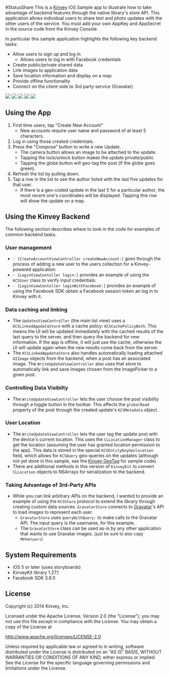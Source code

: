 #StatusShare
This is a [Kinvey](http://www.kinvey.com) iOS Sample app to illustrate how to take advantage of backend features through the native library's store API. This application allows individual users to share text and photo updates with the other users of the service. You must add your own AppKey and AppSecret in the source code from the Kinvey Console.

In particular this sample application highlights the following key backend tasks:
* Allow users to sign up and log in
    * Allows users to log in with Facebook credentials
* Create public/private shared data
* Link images to application data
* Save location information and display on a map
* Provide offline functionality
* Connect on the client-side to 3rd party service (Gravatar)


![](https://github.com/KinveyApps/StatusShare-iOS/raw/master/assets/Kinvey_StatusShare.png)
![](https://github.com/KinveyApps/StatusShare-iOS/raw/master/assets/StatusShare_ss1.png)
![](https://github.com/KinveyApps/StatusShare-iOS/raw/master/assets/StatusShare_ss3.png)
![](https://github.com/KinveyApps/StatusShare-iOS/raw/master/assets/StatusShare_ss2.png)
![](https://github.com/KinveyApps/StatusShare-iOS/raw/master/assets/StatusShare_ss4.png)

## Using the App
1. First time users, tap "Create New Account"
   * New accounts require user name and password of at least 5 characters.
2. Log in using those created credentials.
3. Press the "Compose" button to write a new Update.
   * The camera button allows an image to be attached to the update.
   * Tapping the lock/unlock button makes the update private/public
   * Tapping the globe button will geo-tag the post (if the globe goes green).
4. Refresh the list by pulling down.
5. Tap a row in the list to see the author listed with the last five updates for that user.
   * If there is a geo-coded update in the last 5 for a particular author, the most recent one's coordinates will be displayed. Tapping this row will show the update on a map.

## Using the Kinvey Backend
The following section describes where to look in the code for examples of common backend tasks.

### User management
* `- [CreateAccountViewController createNewAccount:]` goes through the process of adding a new user to the users collection for a Kinvey-powered application. 
* `- [LoginViewContoller login:]` provides an example of using the `KCSUser` class to verify input credentials.
* `- [LoginViewContoller loginWithFacebook:]` provides an example of using the Facebook SDK obtain a Facebook session token an log in to Kinvey with it.


### Data caching and linking
* The `UpdatesViewController` (the main list view) uses a `KCSLinkedAppdataStore` with a cache policy: `KCSCachePolicyBoth`. This means the UI will be updated immediately with the cached results of the last query to the server, and then query the backend for new information. If the app is offline, it will just use the cache, otherwise the UI will update again when the new results come back from the server.
* The `KCSLinkedAppdataStore` also handles automatically loading attached `UIImage` objects from the backend, when a post has an associated image. The 	`WriteUpdateViewController` also uses that store to automatically link and save images chosen from the ImagePicker to a given post.

### Controlling Data Visibilty
* The `WriteUpdateViewController` lets the user choose the post visibility through a toggle button in the toolbar. This affects the `globalRead` property of the post through the created update's `KCSMetadata` object. 

### User Location
* The `WriteUpdateViewController` lets the user tag the update post with the device's current location. This uses the `CLLocationManager` class to get the location (assuming the user has granted location permission to the app). This data is stored in the special `KCSEntityKeyGeolocation` field, which allows for `KCSQuery` geo-queries on the updates (although not yet done in this sample, see the [Kinvey GeoTag](https://github.com/KinveyApps/KinveyGeoTag) for sample code).
* There are additional methods in this version of `KinveyKit` to convert `CLLocation` objects to NSArrays for serialization to the backend. 

### Taking Advantage of 3rd-Party APIs
* While you can link arbitrary APIs on the backend, I wanted to provide an example of using the `KCSStore` protocol to extend the library through creating custom data sources. `GravatarStore` connects to [Gravatar](http://en.gravatar.com/site/implement/)'s API to load images to represent each user.
    * `GravatarStore` uses `queryWithQuery:` to make calls to the Gravatar API. The input query is the username, for this example. 
    * The `GravatarStore` class can be used as-is by any other application that wants to use Gravatar images. <font size=-1>(just be sure to also copy `MD5Helpers`)</font>
    

## System Requirements
* iOS 5 or later (uses storyboards)
* KinveyKit library 1.27.1
* Facebook SDK 3.8.0

## License

Copyright (c) 2014 Kinvey, Inc.

Licensed under the Apache License, Version 2.0 (the "License");
you may not use this file except in compliance with the License.
You may obtain a copy of the License at

http://www.apache.org/licenses/LICENSE-2.0

Unless required by applicable law or agreed to in writing, software
distributed under the License is distributed on an "AS IS" BASIS,
WITHOUT WARRANTIES OR CONDITIONS OF ANY KIND, either express or implied.
See the License for the specific language governing permissions and
limitations under the License.

